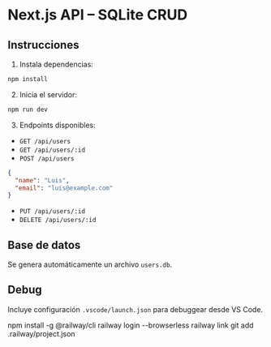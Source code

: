 
# Next.js API – SQLite CRUD

## Instrucciones

1. Instala dependencias:
```bash
npm install
```

2. Inicia el servidor:
```bash
npm run dev
```

3. Endpoints disponibles:

- `GET /api/users`
- `GET /api/users/:id`
- `POST /api/users`
```json
{
  "name": "Luis",
  "email": "luis@example.com"
}
```
- `PUT /api/users/:id`
- `DELETE /api/users/:id`

## Base de datos
Se genera automáticamente un archivo `users.db`.

## Debug
Incluye configuración `.vscode/launch.json` para debuggear desde VS Code.

npm install -g @railway/cli
railway login --browserless
railway link
git add .railway/project.json